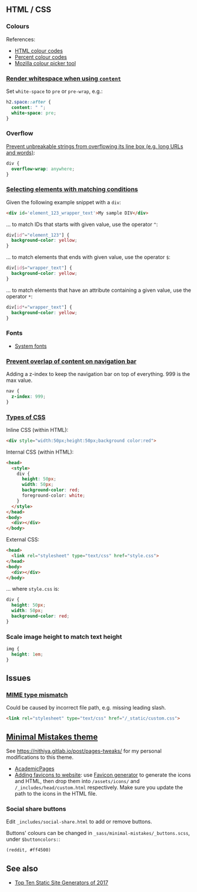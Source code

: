 ## HTML / CSS

### Colours

References:

- [HTML colour codes](https://htmlcolorcodes.com/)
- [Percent colour codes](https://www.december.com/html/spec/colorper.html)
- [Mozilla colour picker tool](https://developer.mozilla.org/en-US/docs/Web/CSS/CSS_Colors/Color_picker_tool)

### [Render whitespace when using `content`](https://stackoverflow.com/a/40963855)

Set `white-space` to `pre` or `pre-wrap`, e.g.:

```css
h2.space::after {
  content: " ";
  white-space: pre;
}
```

### Overflow

[Prevent unbreakable strings from overflowing its line box (e.g. long URLs and words)](https://developer.mozilla.org/en-US/docs/Web/CSS/overflow-wrap):

```css
div {
  overflow-wrap: anywhere;
}
```

### [Selecting elements with matching conditions](https://stackoverflow.com/a/56043821)

Given the following example snippet with a `div`:

```html
<div id='element_123_wrapper_text'>My sample DIV</div>
```

... to match IDs that starts with given value, use the operator `^`:

```css
div[id^="element_123"] {
  background-color: yellow;
}
```

... to match elements that ends with given value, use the operator `$`:

```css
div[id$="wrapper_text"] {
  background-color: yellow;
}
```

... to match elements that have an attribute containing a given value, use the operator `*`:

```css
div[id*="wrapper_text"] {
  background-color: yellow;
}
```

### Fonts

- [System fonts](https://devhints.io/css-system-font-stack)

### [Prevent overlap of content on navigation bar](https://stackoverflow.com/a/16873252)

Adding a z-index to keep the navigation bar on top of everything. 999 is the max value.

```css
nav {
  z-index: 999;
}
```

### [Types of CSS](https://stackoverflow.com/a/40690406)

Inline CSS (within HTML):

```html
<div style="width:50px;height:50px;background color:red">
```

Internal CSS (within HTML):

```html
<head>
  <style>
    div {
      height: 50px;
      width: 50px;
      background-color: red;
      foreground-color: white;
    }
  </style>
</head>
<body>
  <div></div>
</body>
```

External CSS:

```html
<head>
  <link rel="stylesheet" type="text/css" href="style.css">
</head>
<body>
  <div></div>
</body>
```

... where `style.css` is:

```css
div {
  height: 50px;
  width: 50px;
  background-color: red;
}
```

### Scale image height to match text height

```css
img {
  height: 1em;
}
```

## Issues

### [MIME type mismatch](https://stackoverflow.com/q/40728554)

Could be caused by incorrect file path, e.g. missing leading slash.

```html
<link rel="stylesheet" type="text/css" href="/_static/custom.css">
```

## [Minimal Mistakes theme](https://mmistakes.github.io/minimal-mistakes/)

See <https://nithiya.gitlab.io/post/pages-tweaks/> for my personal modifications to this theme.

- [AcademicPages](https://github.com/academicpages/academicpages.github.io)
- [Adding favicons to website](https://github.com/mmistakes/minimal-mistakes/issues/949): use [Favicon generator](https://realfavicongenerator.net/) to generate the icons and HTML, then drop them into `/assets/icons/` and `/_includes/head/custom.html` respectively. Make sure you update the path to the icons in the HTML file.

### Social share buttons

Edit `_includes/social-share.html` to add or remove buttons.

Buttons' colours can be changed in `_sass/minimal-mistakes/_buttons.scss`, under `$buttoncolors:`:

```html
(reddit, #ff4500)
```

## See also

- [Top Ten Static Site Generators of 2017](https://www.netlify.com/blog/2017/05/25/top-ten-static-site-generators-of-2017/)
